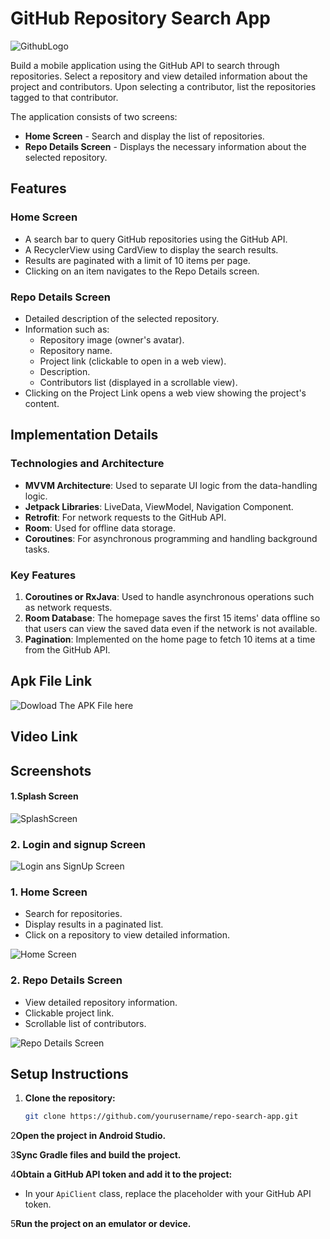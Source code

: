 # GitHub Repository Search App

![GithubLogo]()

Build a mobile application using the GitHub API to search through repositories. Select a repository and view detailed information about the project and contributors. Upon selecting a contributor, list the repositories tagged to that contributor.

The application consists of two screens:

- **Home Screen** - Search and display the list of repositories.
- **Repo Details Screen** - Displays the necessary information about the selected repository.

## Features

### Home Screen
- A search bar to query GitHub repositories using the GitHub API.
- A RecyclerView using CardView to display the search results.
- Results are paginated with a limit of 10 items per page.
- Clicking on an item navigates to the Repo Details screen.

### Repo Details Screen
- Detailed description of the selected repository.
- Information such as:
    - Repository image (owner's avatar).
    - Repository name.
    - Project link (clickable to open in a web view).
    - Description.
    - Contributors list (displayed in a scrollable view).
- Clicking on the Project Link opens a web view showing the project's content.

## Implementation Details

### Technologies and Architecture
- **MVVM Architecture**: Used to separate UI logic from the data-handling logic.
- **Jetpack Libraries**: LiveData, ViewModel, Navigation Component.
- **Retrofit**: For network requests to the GitHub API.
- **Room**: Used for offline data storage.
- **Coroutines**: For asynchronous programming and handling background tasks.

### Key Features
1. **Coroutines or RxJava**: Used to handle asynchronous operations such as network requests.
2. **Room Database**: The homepage saves the first 15 items' data offline so that users can view the saved data even if the network is not available.
3. **Pagination**: Implemented on the home page to fetch 10 items at a time from the GitHub API.

## Apk File Link 
![Dowload The APK File here ](https://drive.google.com/file/d/1DeIUmzEHPaXoCCNO2tx0sGz8VzXYMFLe/view?usp=drive_link)




## Video Link 

## Screenshots
#### 1.Splash Screen 
![SplashScreen]()
### 2. Login and signup Screen 
![Login ans SignUp Screen]()


### 1. Home Screen
- Search for repositories.
- Display results in a paginated list.
- Click on a repository to view detailed information.

![Home Screen]()

### 2. Repo Details Screen
- View detailed repository information.
- Clickable project link.
- Scrollable list of contributors.

![Repo Details Screen]()

## Setup Instructions

1. **Clone the repository:**
   ```bash
   git clone https://github.com/yourusername/repo-search-app.git
   ```
2**Open the project in Android Studio.**

3**Sync Gradle files and build the project.**

4**Obtain a GitHub API token and add it to the project:**
  - In your `ApiClient` class, replace the placeholder with your GitHub API token.

5**Run the project on an emulator or device.**